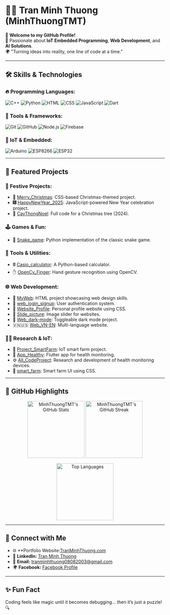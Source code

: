# 👨‍💻 Tran Minh Thuong (MinhThuongTMT)

🌟 **Welcome to my GitHub Profile!**  
🚀 Passionate about **IoT Embedded Programming**, **Web Development**, and **AI Solutions**.  
🌍 "Turning ideas into reality, one line of code at a time."

---

## 🛠 Skills & Technologies

### 🔥 Programming Languages:
![C++](https://img.shields.io/badge/-C++-00599C?logo=cplusplus&logoColor=white&style=for-the-badge)
![Python](https://img.shields.io/badge/-Python-3776AB?logo=python&logoColor=white&style=for-the-badge)
![HTML](https://img.shields.io/badge/-HTML5-E34F26?logo=html5&logoColor=white&style=for-the-badge)
![CSS](https://img.shields.io/badge/-CSS3-1572B6?logo=css3&logoColor=white&style=for-the-badge)
![JavaScript](https://img.shields.io/badge/-JavaScript-F7DF1E?logo=javascript&logoColor=black&style=for-the-badge)
![Dart](https://img.shields.io/badge/-Dart-0175C2?logo=dart&logoColor=white&style=for-the-badge)

### 🧰 Tools & Frameworks:
![Git](https://img.shields.io/badge/-Git-F05032?logo=git&logoColor=white&style=for-the-badge)
![GitHub](https://img.shields.io/badge/-GitHub-181717?logo=github&logoColor=white&style=for-the-badge)
![Node.js](https://img.shields.io/badge/-Node.js-339933?logo=node.js&logoColor=white&style=for-the-badge)
![Firebase](https://img.shields.io/badge/-Firebase-FFCA28?logo=firebase&logoColor=black&style=for-the-badge)

### 📱 IoT & Embedded:
![Arduino](https://img.shields.io/badge/-Arduino-00979D?logo=arduino&logoColor=white&style=for-the-badge)
![ESP8266](https://img.shields.io/badge/-ESP8266-006FBA?style=for-the-badge)
![ESP32](https://img.shields.io/badge/-ESP32-003B57?style=for-the-badge)

---

## 🌟 Featured Projects

### 🎄 Festive Projects:
- 🎅 [Merry_Christmas](https://github.com/MinhThuongTMT/Merry_Christmas): CSS-based Christmas-themed project.
- 🎆 [HappyNewYear_2025](https://github.com/MinhThuongTMT/HappyNewYear_2025): JavaScript-powered New Year celebration project.
- 🌲 [CayThongNoel](https://github.com/MinhThuongTMT/caythongnoel): Full code for a Christmas tree (2024).

### 🕹️ Games & Fun:
- 🐍 [Snake_game](https://github.com/MinhThuongTMT/Snake_game): Python implementation of the classic snake game.

### 🧮 Tools & Utilities:
- 🖩 [Casio_calculator](https://github.com/MinhThuongTMT/Casio_calculator): A Python-based calculator.
- ✋ [OpenCv_Finger](https://github.com/MinhThuongTMT/OpenCv_Finger): Hand gesture recognition using OpenCV.

### 🌐 Web Development:
- 🌟 [MyWeb](https://github.com/MinhThuongTMT/MyWeb): HTML project showcasing web design skills.
- 🔐 [web_login_signup](https://github.com/MinhThuongTMT/web_login_signup): User authentication system.
- 🎨 [Website_Profile](https://github.com/MinhThuongTMT/Website_Profile): Personal profile website using CSS.
- 🎥 [Slide_picture](https://github.com/MinhThuongTMT/Slide_picture): Image slider for websites.
- 🔦 [Web_dark-mode](https://github.com/MinhThuongTMT/Web_dark-mode): Toggleable dark mode project.
- 🇻🇳🇺🇸 [Web_VN-EN](https://github.com/MinhThuongTMT/Web_VN-EN): Multi-language website.

### 🧑‍🔬 Research & IoT:
- 🌾 [Project_SmartFarm](https://github.com/MinhThuongTMT/Project_SmartFarm): IoT smart farm project.
- 📱 [App_Healthy](https://github.com/MinhThuongTMT/App_Healthy): Flutter app for health monitoring.
- ⚙️ [All_CodeProject](https://github.com/MinhThuongTMT/All_CodeProject): Research and development of health monitoring devices.
- 🌱 [smart_farm](https://github.com/MinhThuongTMT/smart_farm): Smart farm UI using CSS.

---

## 🌟 GitHub Highlights  

<p align="center">
  <!-- GitHub Stats -->
  <img src="https://github-readme-stats.vercel.app/api?username=MinhThuongTMT&show_icons=true&theme=radical&hide_title=true" alt="MinhThuongTMT's GitHub Stats" height="180px"/>
  
  <!-- GitHub Streak -->
  <img src="https://github-readme-streak-stats.herokuapp.com/?user=MinhThuongTMT&theme=radical" alt="MinhThuongTMT's GitHub Streak" height="180px"/>
</p>

<p align="center">
  <!-- Top Languages -->
  <img src="https://github-readme-stats.vercel.app/api/top-langs/?username=MinhThuongTMT&layout=compact&theme=radical&card_width=320" alt="Top Languages" height="180px"/>
</p>

---

## 🤝 Connect with Me

- 🌐 **Portfolio Website:[TranMinhThuong.com](https://myweb-tmt.vercel.app/)
- 💼 **LinkedIn:** [Tran Minh Thuong](https://www.linkedin.com)
- 📧 **Email:** tranminhthuong08082003@gmail.com
- 🌍 **Facebook:** [Facebook Profile](https://www.facebook.com/trannminh.thuongg)

---

## ✨ Fun Fact
Coding feels like magic until it becomes debugging... then it’s just a puzzle! 🔍
